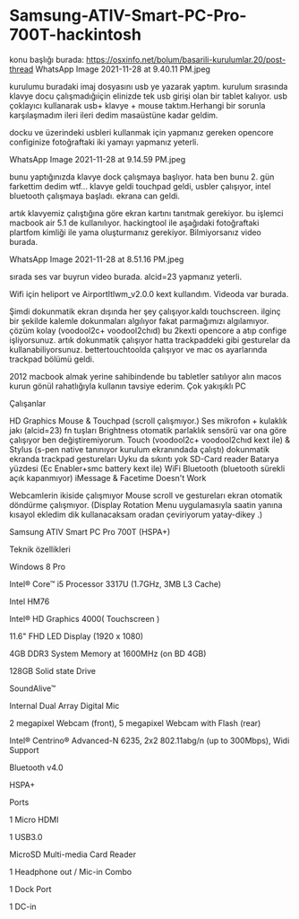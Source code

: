 # Samsung-ATIV-Smart-PC-Pro-700T-hackintosh

konu başlığı burada: https://osxinfo.net/bolum/basarili-kurulumlar.20/post-thread
WhatsApp Image 2021-11-28 at 9.40.11 PM.jpeg

kurulumu buradaki imaj dosyasını usb ye yazarak yaptım. kurulum sırasında klavye docu çalışmadığıiçin elinizde tek usb girişi olan bir tablet kalıyor. usb çoklayıcı kullanarak usb+ klavye + mouse taktım.Herhangi bir sorunla karşılaşmadım ileri ileri dedim masaüstüne kadar geldim.



docku ve üzerindeki usbleri kullanmak için yapmanız gereken opencore configinize fotoğraftaki iki yamayı yapmanız yeterli.

WhatsApp Image 2021-11-28 at 9.14.59 PM.jpeg

bunu yaptığınızda klavye dock çalışmaya başlıyor. hata ben bunu 2. gün farkettim dedim wtf... klavye geldi touchpad geldi, usbler çalışıyor, intel bluetooth çalışmaya başladı. ekrana can geldi.



artık klavyemiz çalıştığına göre ekran kartını tanıtmak gerekiyor. bu işlemci macbook air 5.1 de kullanılıyor. hackingtool ile aşağıdaki fotoğraftaki plartfom kimliği ile yama oluşturmanız gerekiyor. Bilmiyorsanız video burada.

WhatsApp Image 2021-11-28 at 8.51.16 PM.jpeg

sırada ses var buyrun video burada. alcid=23 yapmanız yeterli.

Wifi için heliport ve  AirportItlwm_v2.0.0 kext kullandım. Videoda var burada.



Şimdi dokunmatik ekran dışında her şey çalışıyor.kaldı touchscreen. ilginç bir şekilde kalemle dokunmaları algılıyor fakat parmağımızı algılamıyor. çözüm kolay (voodool2c+ voodool2chıd) bu 2kexti opencore a atıp confige işliyorsunuz. artık dokunmatik çalışıyor hatta trackpaddeki gibi gesturelar da kullanabiliyorsunuz. bettertouchtoolda çalışıyor ve mac os ayarlarında trackpad bölümü geldi. 







2012 macbook almak yerine sahibindende bu tabletler satılıyor alın macos kurun gönül rahatlığıyla kullanın tavsiye ederim. Çok yakışıklı PC



Çalışanlar

HD Graphics
Mouse & Touchpad (scroll çalışmıyor.)
Ses mikrofon + kulaklık jakı  (alcid=23)
fn tuşları
Brightness otomatik parlaklık sensörü var ona göre çalışıyor ben değiştiremiyorum.
Touch (voodool2c+ voodool2chıd kext ile) & Stylus (s-pen native tanınıyor kurulum ekranındada çalıştı)
dokunmatik ekranda trackpad gestureları
Uyku da sıkıntı yok
SD-Card reader
Batarya yüzdesi (Ec Enabler+smc battery kext ile)
WiFi
Bluetooth (bluetooth sürekli açık kapanmıyor)
iMessage & Facetime
Doesn't Work



Webcamlerin ikiside çalışmıyor
Mouse scroll ve gestureları
ekran otomatik döndürme çalışmıyor.  (Display Rotation Menu uygulamasıyla saatin yanına kısayol ekledim dik kullanacaksam oradan çeviriyorum yatay-dikey .)


Samsung ATIV Smart PC Pro 700T (HSPA+)

Teknik özellikleri

Windows 8 Pro

Intel® Core™ i5 Processor 3317U (1.7GHz, 3MB L3 Cache)

Intel HM76

Intel® HD Graphics 4000( Touchscreen )

11.6" FHD LED Display (1920 x 1080)

4GB DDR3 System Memory at 1600MHz (on BD 4GB)

128GB Solid state Drive

SoundAlive™

Internal Dual Array Digital Mic

2 megapixel Webcam (front), 5 megapixel Webcam with Flash (rear)

Intel® Centrino® Advanced-N 6235, 2x2 802.11abg/n (up to 300Mbps), Widi Support

Bluetooth v4.0

HSPA+

Ports

1 Micro HDMI

1 USB3.0

MicroSD Multi-media Card Reader

1 Headphone out / Mic-in Combo

1 Dock Port

1 DC-in
